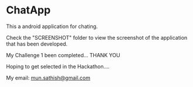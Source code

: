 # ChatApp
This a android application for chating. 

Check the "SCREENSHOT" folder to view the screenshot of the application that has been developed.

My Challenge 1 been completed...  THANK YOU

Hoping to get selected in the Hackathon....  

My email: mun.sathish@gmail.com
